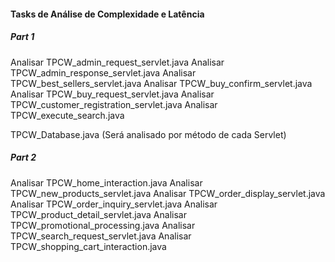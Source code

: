 
#### Tasks de  Análise de Complexidade e Latência 
##### Part 1
Analisar TPCW_admin_request_servlet.java
Analisar TPCW_admin_response_servlet.java
Analisar TPCW_best_sellers_servlet.java
Analisar TPCW_buy_confirm_servlet.java
Analisar TPCW_buy_request_servlet.java
Analisar TPCW_customer_registration_servlet.java
Analisar TPCW_execute_search.java

TPCW_Database.java (Será analisado por método de cada Servlet)

##### Part 2
Analisar TPCW_home_interaction.java
Analisar TPCW_new_products_servlet.java
Analisar TPCW_order_display_servlet.java
Analisar TPCW_order_inquiry_servlet.java
Analisar TPCW_product_detail_servlet.java
Analisar TPCW_promotional_processing.java
Analisar TPCW_search_request_servlet.java
Analisar TPCW_shopping_cart_interaction.java

